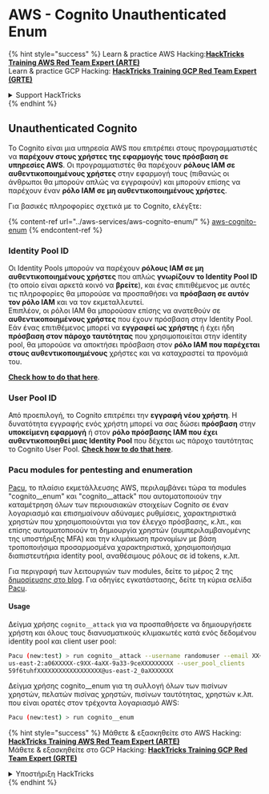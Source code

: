 # AWS - Cognito Unauthenticated Enum

{% hint style="success" %}
Learn & practice AWS Hacking:<img src="../../../.gitbook/assets/image (1) (1) (1) (1).png" alt="" data-size="line">[**HackTricks Training AWS Red Team Expert (ARTE)**](https://training.hacktricks.xyz/courses/arte)<img src="../../../.gitbook/assets/image (1) (1) (1) (1).png" alt="" data-size="line">\
Learn & practice GCP Hacking: <img src="../../../.gitbook/assets/image (2) (1).png" alt="" data-size="line">[**HackTricks Training GCP Red Team Expert (GRTE)**<img src="../../../.gitbook/assets/image (2) (1).png" alt="" data-size="line">](https://training.hacktricks.xyz/courses/grte)

<details>

<summary>Support HackTricks</summary>

* Check the [**subscription plans**](https://github.com/sponsors/carlospolop)!
* **Join the** 💬 [**Discord group**](https://discord.gg/hRep4RUj7f) or the [**telegram group**](https://t.me/peass) or **follow** us on **Twitter** 🐦 [**@hacktricks\_live**](https://twitter.com/hacktricks_live)**.**
* **Share hacking tricks by submitting PRs to the** [**HackTricks**](https://github.com/carlospolop/hacktricks) and [**HackTricks Cloud**](https://github.com/carlospolop/hacktricks-cloud) github repos.

</details>
{% endhint %}

## Unauthenticated Cognito

Το Cognito είναι μια υπηρεσία AWS που επιτρέπει στους προγραμματιστές να **παρέχουν στους χρήστες της εφαρμογής τους πρόσβαση σε υπηρεσίες AWS**. Οι προγραμματιστές θα παρέχουν **ρόλους IAM σε αυθεντικοποιημένους χρήστες** στην εφαρμογή τους (πιθανώς οι άνθρωποι θα μπορούν απλώς να εγγραφούν) και μπορούν επίσης να παρέχουν έναν **ρόλο IAM σε μη αυθεντικοποιημένους χρήστες**.

Για βασικές πληροφορίες σχετικά με το Cognito, ελέγξτε:

{% content-ref url="../aws-services/aws-cognito-enum/" %}
[aws-cognito-enum](../aws-services/aws-cognito-enum/)
{% endcontent-ref %}

### Identity Pool ID

Οι Identity Pools μπορούν να παρέχουν **ρόλους IAM σε μη αυθεντικοποιημένους χρήστες** που απλώς **γνωρίζουν το Identity Pool ID** (το οποίο είναι αρκετά κοινό να **βρείτε**), και ένας επιτιθέμενος με αυτές τις πληροφορίες θα μπορούσε να προσπαθήσει να **πρόσβαση σε αυτόν τον ρόλο IAM** και να τον εκμεταλλευτεί.\
Επιπλέον, οι ρόλοι IAM θα μπορούσαν επίσης να ανατεθούν σε **αυθεντικοποιημένους χρήστες** που έχουν πρόσβαση στην Identity Pool. Εάν ένας επιτιθέμενος μπορεί να **εγγραφεί ως χρήστης** ή έχει ήδη **πρόσβαση στον πάροχο ταυτότητας** που χρησιμοποιείται στην identity pool, θα μπορούσε να αποκτήσει πρόσβαση στον **ρόλο IAM που παρέχεται στους αυθεντικοποιημένους** χρήστες και να καταχραστεί τα προνόμιά του.

[**Check how to do that here**](../aws-services/aws-cognito-enum/cognito-identity-pools.md).

### User Pool ID

Από προεπιλογή, το Cognito επιτρέπει την **εγγραφή νέου χρήστη**. Η δυνατότητα εγγραφής ενός χρήστη μπορεί να σας δώσει **πρόσβαση** στην **υποκείμενη εφαρμογή** ή στον **ρόλο πρόσβασης IAM που έχει αυθεντικοποιηθεί μιας Identity Pool** που δέχεται ως πάροχο ταυτότητας το Cognito User Pool. [**Check how to do that here**](../aws-services/aws-cognito-enum/cognito-user-pools.md#registration).

### Pacu modules for pentesting and enumeration

[Pacu](https://github.com/RhinoSecurityLabs/pacu), το πλαίσιο εκμετάλλευσης AWS, περιλαμβάνει τώρα τα modules "cognito\_\_enum" και "cognito\_\_attack" που αυτοματοποιούν την καταμέτρηση όλων των περιουσιακών στοιχείων Cognito σε έναν λογαριασμό και επισημαίνουν αδύναμες ρυθμίσεις, χαρακτηριστικά χρηστών που χρησιμοποιούνται για τον έλεγχο πρόσβασης, κ.λπ., και επίσης αυτοματοποιούν τη δημιουργία χρηστών (συμπεριλαμβανομένης της υποστήριξης MFA) και την κλιμάκωση προνομίων με βάση τροποποιήσιμα προσαρμοσμένα χαρακτηριστικά, χρησιμοποιήσιμα διαπιστευτήρια identity pool, αναθέσιμους ρόλους σε id tokens, κ.λπ.

Για περιγραφή των λειτουργιών των modules, δείτε το μέρος 2 της [δημοσίευσης στο blog](https://rhinosecuritylabs.com/aws/attacking-aws-cognito-with-pacu-p2). Για οδηγίες εγκατάστασης, δείτε τη κύρια σελίδα [Pacu](https://github.com/RhinoSecurityLabs/pacu).

#### Usage

Δείγμα χρήσης `cognito__attack` για να προσπαθήσετε να δημιουργήσετε χρήστη και όλους τους διανυσματικούς κλιμακωτές κατά ενός δεδομένου identity pool και client user pool:
```bash
Pacu (new:test) > run cognito__attack --username randomuser --email XX+sdfs2@gmail.com --identity_pools
us-east-2:a06XXXXX-c9XX-4aXX-9a33-9ceXXXXXXXXX --user_pool_clients
59f6tuhfXXXXXXXXXXXXXXXXXX@us-east-2_0aXXXXXXX
```
Δείγμα χρήσης cognito\_\_enum για τη συλλογή όλων των πισίνων χρηστών, πελατών πισίνας χρηστών, πισίνων ταυτότητας, χρηστών κ.λπ. που είναι ορατές στον τρέχοντα λογαριασμό AWS:
```bash
Pacu (new:test) > run cognito__enum
```
{% hint style="success" %}
Μάθετε & εξασκηθείτε στο AWS Hacking:<img src="../../../.gitbook/assets/image (1) (1) (1) (1).png" alt="" data-size="line">[**HackTricks Training AWS Red Team Expert (ARTE)**](https://training.hacktricks.xyz/courses/arte)<img src="../../../.gitbook/assets/image (1) (1) (1) (1).png" alt="" data-size="line">\
Μάθετε & εξασκηθείτε στο GCP Hacking: <img src="../../../.gitbook/assets/image (2) (1).png" alt="" data-size="line">[**HackTricks Training GCP Red Team Expert (GRTE)**<img src="../../../.gitbook/assets/image (2) (1).png" alt="" data-size="line">](https://training.hacktricks.xyz/courses/grte)

<details>

<summary>Υποστήριξη HackTricks</summary>

* Ελέγξτε τα [**σχέδια συνδρομής**](https://github.com/sponsors/carlospolop)!
* **Εγγραφείτε στην** 💬 [**ομάδα Discord**](https://discord.gg/hRep4RUj7f) ή στην [**ομάδα telegram**](https://t.me/peass) ή **ακολουθήστε** μας στο **Twitter** 🐦 [**@hacktricks\_live**](https://twitter.com/hacktricks_live)**.**
* **Μοιραστείτε κόλπα hacking υποβάλλοντας PRs στα** [**HackTricks**](https://github.com/carlospolop/hacktricks) και [**HackTricks Cloud**](https://github.com/carlospolop/hacktricks-cloud) github repos.

</details>
{% endhint %}
